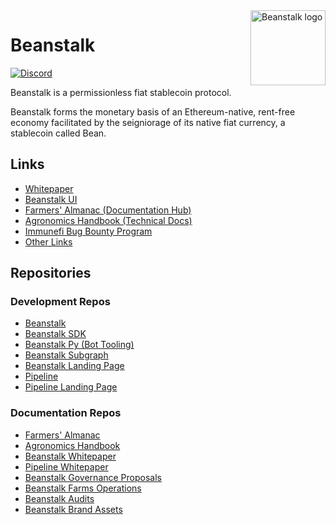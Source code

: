  <img src="https://github.com/BeanstalkFarms/Beanstalk-Brand-Assets/blob/main/BEAN/bean-128x128.png" alt="Beanstalk logo" align="right" width="120" />

# Beanstalk

[![Discord][discord-badge]][discord-url]

[discord-badge]: https://img.shields.io/discord/880413392916054098?label=Beanstalk
[discord-url]: https://discord.gg/beanstalk

Beanstalk is a permissionless fiat stablecoin protocol.

Beanstalk forms the monetary basis of an Ethereum-native, rent-free economy facilitated by the seigniorage of its native fiat currency, a stablecoin called Bean.

## Links

* [Whitepaper](https://bean.money/beanstalk.pdf)
* [Beanstalk UI](https://app.bean.money)
* [Farmers' Almanac (Documentation Hub)](https://docs.bean.money/almanac)
* [Agronomics Handbook (Technical Docs)](https://docs.bean.money/developers)
* [Immunefi Bug Bounty Program](https://immunefi.com/bounty/beanstalk)
* [Other Links](https://docs.bean.money/almanac/community/links)

## Repositories

### Development Repos

* [Beanstalk](https://github.com/BeanstalkFarms/Beanstalk)
* [Beanstalk SDK](https://github.com/BeanstalkFarms/Beanstalk-SDK)
* [Beanstalk Py (Bot Tooling)](https://github.com/BeanstalkFarms/Beanstalk-Py)
* [Beanstalk Subgraph](https://github.com/BeanstalkFarms/Beanstalk-Subgraph)
* [Beanstalk Landing Page](https://github.com/BeanstalkFarms/Beanstalk-Landing)
* [Pipeline](https://github.com/BeanstalkFarms/Pipeline)
* [Pipeline Landing Page](https://github.com/BeanstalkFarms/Pipeline-Landing)

### Documentation Repos

* [Farmers' Almanac](https://github.com/BeanstalkFarms/Farmers-Almanac)
* [Agronomics Handbook](https://github.com/BeanstalkFarms/Agronomics-Handbook)
* [Beanstalk Whitepaper](https://github.com/BeanstalkFarms/Beanstalk-Whitepaper)
* [Pipeline Whitepaper](https://github.com/BeanstalkFarms/Pipeline-Whitepaper)
* [Beanstalk Governance Proposals](https://github.com/BeanstalkFarms/Beanstalk-Governance-Proposals)
* [Beanstalk Farms Operations](https://github.com/BeanstalkFarms/Beanstalk-Farms-Operations)
* [Beanstalk Audits](https://github.com/BeanstalkFarms/Beanstalk-Audits)
* [Beanstalk Brand Assets](https://github.com/BeanstalkFarms/Beanstalk-Brand-Assets)
